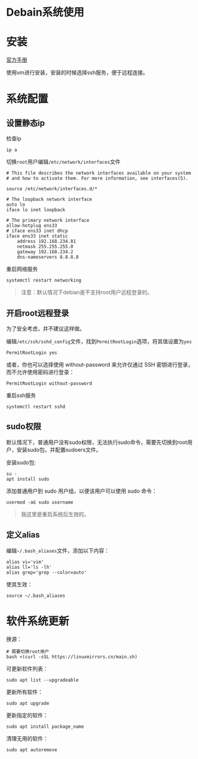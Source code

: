 # Debain系统使用

# 安装

[官方手册](https://www.debian.org/releases/stable/amd64/)

使用vm进行安装，安装的时候选择ssh服务，便于远程连接。

# 系统配置

## 设置静态ip

检查ip

```
ip a
```

切换`root`用户编辑`/etc/network/interfaces`文件

```
# This file describes the network interfaces available on your system
# and how to activate them. For more information, see interfaces(5).

source /etc/network/interfaces.d/*

# The loopback network interface
auto lo
iface lo inet loopback

# The primary network interface
allow-hotplug ens33
# iface ens33 inet dhcp
iface ens33 inet static
    address 192.168.234.81
    netmask 255.255.255.0
    gateway 192.168.234.2
    dns-nameservers 8.8.8.8
```

重启网络服务

```
systemctl restart networking
```

> 注意：默认情况下debian是不支持root用户远程登录的。

## 开启root远程登录

为了安全考虑，并不建议这样做。

编辑`/etc/ssh/sshd_config`文件，找到`PermitRootLogin`选项，将其值设置为`yes`

```
PermitRootLogin yes
```

或者，你也可以选择使用 without-password 来允许仅通过 SSH 密钥进行登录，而不允许使用密码进行登录：

```
PermitRootLogin without-password
```

重启ssh服务

```
systemctl restart sshd
```

## sudo权限

默认情况下，普通用户没有sudo权限，无法执行sudo命令，需要先切换到root用户，安装sudo包，并配置sudoers文件。

安装sudo包:

```
su -
apt install sudo
```

添加普通用户到 sudo 用户组，以便该用户可以使用 sudo 命令：

```
usermod -aG sudo username
```

> 我这里是重启系统后生效的。

## 定义alias

编辑`~/.bash_aliases`文件，添加以下内容：

```
alias vi='vim'
alias ll='ls -lh'
alias grep='grep --color=auto'
```

使其生效：

```
source ~/.bash_aliases
```

# 软件系统更新

换源：
```
# 需要切换root用户
bash <(curl -sSL https://linuxmirrors.cn/main.sh)
```

可更新软件列表：

```
sudo apt list --upgradeable
```

更新所有软件：

```
sudo apt upgrade
```

更新指定的软件：

```
sudo apt install package_name
```

清理无用的软件：

```
sudo apt autoremove
```
